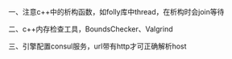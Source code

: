 
一、注意c++中的析构函数，如folly库中thread，在析构时会join等待

二、c++内存检查工具，BoundsChecker、Valgrind

三、引擎配置consul服务，url带有http才可正确解析host
